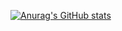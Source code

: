 [![Anurag's GitHub stats](https://github-readme-stats.vercel.app/api?username=trisn0w)](https://github.com/anuraghazra/github-readme-stats)
